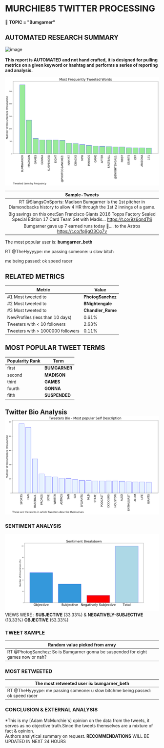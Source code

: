 # MURCHIE85 TWITTER PROCESSING 
&#x1F34E; **TOPIC = "Bumgarner"**

## AUTOMATED RESEARCH SUMMARY

![image](https://marketingplatform.google.com/about/static/images/gmp/analytics-smb-benefit.jpg)
<br></br>
<b> This report is AUTOMATED and not hand crafted, it is designed for pulling metrics on a given keyword or hashtag and performs a series of reporting and analysis.</b>



![image](TWEETS.png)



|                **Sample-Tweets**        |
| :-------------: |
| RT @SlangsOnSports: Madison Bumgarner is the 1st pitcher in Diamondbacks history to allow 4 HR through the 1st 2 innings of a game. |
| Big savings on this one:San Francisco Giants 2016 Topps Factory Sealed Special Edition 17 Card Team Set with Madis… https://t.co/9z6qndTtii |
| Bumgarner gave up 7 earned runs today 🤗.... to the Astros https://t.co/fq6gO3Cg7v |

The most popular user is: **bumgarner_beth**
<div class="alert alert-block alert-danger"> RT @TheHyyyype: me passing someone: u slow bitch

me being passed: ok speed racer</div>

## RELATED METRICS<br>
| Metric | Value |
| ------------- | ------------- |
| #1 Most tweeted to  | **PhotogSanchez** |
| #2 Most tweeted to  | **BNightengale** |
| #3 Most tweeted to  | **Chandler_Rome** |
| NewProfiles (less than 10 days) | 0.61%  |
| Tweeters with < 10 followers  | 2.63%|
| Tweeters with > 1000000 followers  | 0.11%  |



## MOST POPULAR TWEET TERMS 


| Popularity Rank  | Term |
| ------------- | ------------- |
| first  | **BUMGARNER**  |
| second  | **MADISON**  |
| third  | **GAMES** |
| fourth  | **GONNA**  |
| fifth  | **SUSPENDED**  |


## Twitter Bio Analysis![image](BIO.png)
### SENTIMENT ANALYSIS
![image](sentiment.png)
VIEWS WERE : **SUBJECTIVE**  (33.33%) & **NEGATIVELY-SUBJECTIVE** (13.33%) **OBJECTIVE** (53.33%)

### TWEET SAMPLE 
| Random value picked from array |
| ------------- |
|RT @PhotogSanchez: So is Bumgarner gonna be suspended for eight games now or nah? |

### MOST RETWEETED 

| The most retweeted user is: **bumgarner_beth**  |
| ------------- |
| RT @TheHyyyype: me passing someone: u slow bitchme being passed: ok speed racer |

### CONCLUSION & EXTERNAL ANALYSIS

*This is my [Adam McMurchie`s] opinion on the data from the tweets, it serves as no objective truth.Since the tweets themselves are a mixture of fact & opinion.<br>
Authors analytical summary on request.
**RECOMMENDATIONS** WILL BE UPDATED IN NEXT  24 HOURS <br>